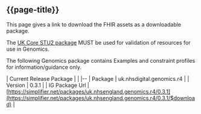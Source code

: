 ## {{page-title}}

This page gives a link to download the FHIR assets as a downloadable package.

The [UK Core STU2 package](https://simplifier.net/guide/ukcoreversionhistory/home?version=current) MUST be used for validation of resources for use in Genomics. 

The following Genomics package contains Examples and constraint profiles for information/guidance only.

| Current Release Package |  |
|--
| Package | uk.nhsdigital.genomics.r4  | 
| Version | 0.3.1 |
| IG Package Url | [https://simplifier.net/packages/uk.nhsengland.genomics.r4/0.3.1](https://simplifier.net/packages/uk.nhsengland.genomics.r4/0.3.1/$download) |

